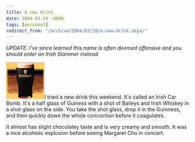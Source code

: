```yaml
---
title: A new drink
date: 2004-03-29 -0800
tags: [personal]
redirect_from: "/archive/2004/03/28/a-new-drink.aspx/"
---
```


_UPDATE: I've since learned this name is often deemed offensive and you should order an Irish Slammer instead_

![Guiness](/images/Guinness.jpg)I tried a new drink this weekend. It's called
an Irish Car Bomb. It's a half glass of Guiness with a shot of Baileys
and Irish Whiskey in a shot glass on the side. You take the shot glass,
drop it in the Guinness, and then quickly down the whole concoction
before it coagulates.

It almost has slight chocolatey taste and is very creamy and smooth. It
was a nice alcoholic explosion before seeing Margaret Cho in concert.
